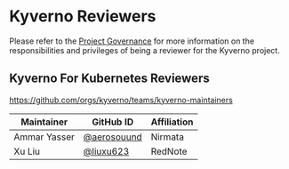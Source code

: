 # Kyverno Reviewers

Please refer to the [Project Governance](https://kyverno.io/community/#project-governance) for more information on the responsibilities and privileges of being a reviewer for the Kyverno project.

## Kyverno For Kubernetes Reviewers

https://github.com/orgs/kyverno/teams/kyverno-maintainers

| Maintainer               | GitHub ID                                              | Affiliation               |
|--------------------------|--------------------------------------------------------|---------------------------|
| Ammar Yasser             | [@aerosouund](https://github.com/aerosouund)           | Nirmata                   |
| Xu Liu                   | [@liuxu623](https://github.com/liuxu623)               | RedNote                   |
